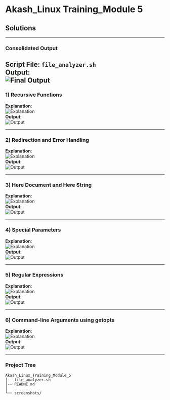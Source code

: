 
# Akash_Linux Training_Module 5

## Solutions
-----
### Consolidated Output
**Script File**: `file_analyzer.sh`  
**Output**:  
![Final Output](screenshots/Module5FinalOutput.jpg)  
---

### 1) Recursive Functions
**Explanation**:  
![Explanation](screenshots/Module5Explanation1.jpg)  
**Output**:  
![Output](screenshots/Module5Output1.jpg)  

---

### 2) Redirection and Error Handling
**Explanation**:  
![Explanation](screenshots/Module5Explanation2.jpg)  
**Output**:  
![Output](screenshots/Module5Output2.jpg)  

---

### 3) Here Document and Here String
**Explanation**:  
![Explanation](screenshots/Module5Explanation3.jpg)  
**Output**:  
![Output](screenshots/Module5Output3.jpg)  

---

### 4) Special Parameters
**Explanation**:  
![Explanation](screenshots/Module5Explanation4.jpg)  
**Output**:  
![Output](screenshots/Module5Output4.jpg)  

---

### 5) Regular Expressions
**Explanation**:  
![Explanation](screenshots/Module5Explanation5.jpg)  
**Output**:  
![Output](screenshots/Module5Output5.jpg)  

---

### 6) Command-line Arguments using getopts
**Explanation**:  
![Explanation](screenshots/Module5Explanation6.jpg)  
**Output**:  
![Output](screenshots/Module5Output6.jpg)  

---

### Project Tree
```
Akash_Linux_Training_Module_5
│-- file_analyzer.sh
│-- README.md
│
└── screenshots/
```
